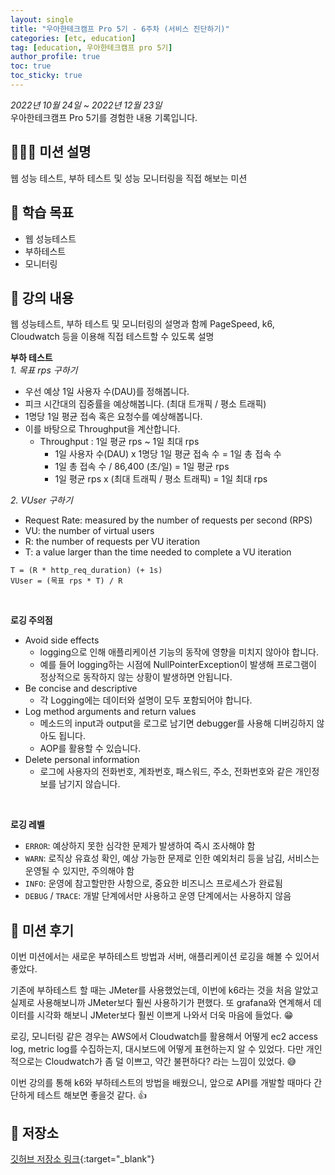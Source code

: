 ```yaml
---
layout: single
title: "우아한테크캠프 Pro 5기 - 6주차 (서비스 진단하기)"
categories: [etc, education]
tag: [education, 우아한테크캠프 pro 5기]
author_profile: true
toc: true
toc_sticky: true
---
```


*2022년 10월 24일 ~ 2022년 12월 23일*  
우아한테크캠프 Pro 5기를 경험한 내용 기록입니다.

## 🙇🏻‍♂️ 미션 설명
웹 성능 테스트, 부하 테스트 및 성능 모니터링을 직접 해보는 미션

## 🎯 학습 목표
- 웹 성능테스트
- 부하테스트
- 모니터링

## 📖 강의 내용
웹 성능테스트, 부하 테스트 및 모니터링의 설명과 함께 PageSpeed, k6, Cloudwatch 등을 이용해 직접 테스트할 수 있도록 설명

**부하 테스트**  
*1. 목표 rps 구하기*  
- 우선 예상 1일 사용자 수(DAU)를 정해봅니다.  
- 피크 시간대의 집중률을 예상해봅니다. (최대 트개픽 / 평소 트래픽)  
- 1명당 1일 평균 접속 혹은 요청수를 예상해봅니다.  
- 이를 바탕으로 Throughput을 계산합니다.  
  - Throughput : 1일 평균 rps ~ 1일 최대 rps
    - 1일 사용자 수(DAU) x 1명당 1일 평균 접속 수 = 1일 총 접속 수
    - 1일 총 접속 수 / 86,400 (초/일) = 1일 평균 rps
    - 1일 평균 rps x (최대 트래픽 / 평소 트래픽) = 1일 최대 rps

*2. VUser 구하기*  
- Request Rate: measured by the number of requests per second (RPS)
- VU: the number of virtual users
- R: the number of requests per VU iteration
- T: a value larger than the time needed to complete a VU iteration
```text
T = (R * http_req_duration) (+ 1s)
VUser = (목표 rps * T) / R
```

<br/>

**로깅 주의점**
- Avoid side effects
  - logging으로 인해 애플리케이션 기능의 동작에 영향을 미치지 않아야 합니다.
  - 예를 들어 logging하는 시점에 NullPointerException이 발생해 프로그램이 정상적으로 동작하지 않는 상황이 발생하면 안됩니다.
- Be concise and descriptive
  - 각 Logging에는 데이터와 설명이 모두 포함되어야 합니다.
- Log method arguments and return values
  - 메소드의 input과 output을 로그로 남기면 debugger를 사용해 디버깅하지 않아도 됩니다.
  - AOP를 활용할 수 있습니다.
- Delete personal information
  - 로그에 사용자의 전화번호, 계좌번호, 패스워드, 주소, 전화번호와 같은 개인정보를 남기지 않습니다.

<br/>

**로깅 레벨**
- `ERROR`: 예상하지 못한 심각한 문제가 발생하여 즉시 조사해야 함
- `WARN`: 로직상 유효성 확인, 예상 가능한 문제로 인한 예외처리 등을 남김, 서비스는 운영될 수 있지만, 주의해야 함
- `INFO`: 운영에 참고할만한 사항으로, 중요한 비즈니스 프로세스가 완료됨
- `DEBUG` / `TRACE`: 개발 단계에서만 사용하고 운영 단계에서는 사용하지 않음


## 📝 미션 후기
이번 미션에서는 새로운 부하테스트 방법과 서버, 애플리케이션 로깅을 해볼 수 있어서 좋았다.

기존에 부하테스트 할 때는 JMeter를 사용했었는데, 이번에 k6라는 것을 처음 알았고 실제로 사용해보니까 JMeter보다 훨씬 사용하기가 편했다.
또 grafana와 연계해서 데이터를 시각화 해보니 JMeter보다 훨씬 이쁘게 나와서 더욱 마음에 들었다. 😁

로깅, 모니터링 같은 경우는 AWS에서 Cloudwatch를 활용해서 어떻게 ec2 access log, metric log를 수집하는지, 대시보드에 어떻게 표현하는지 알 수 있었다.
다만 개인적으로는 Cloudwatch가 좀 덜 이쁘고, 약간 불편하다? 라는 느낌이 있었다. 😅

이번 강의를 통해 k6와 부하테스트의 방법을 배웠으니, 앞으로 API를 개발할 때마다 간단하게 테스트 해보면 좋을것 같다. 👍

## 💾 저장소
[깃허브 저장소 링크](https://github.com/sangjaeoh/infra-subway-monitoring/tree/step3){:target="_blank"}